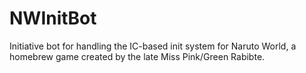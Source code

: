 # NWInitBot
Initiative bot for handling the IC-based init system for Naruto World, a homebrew game created by the late Miss Pink/Green Rabibte.
